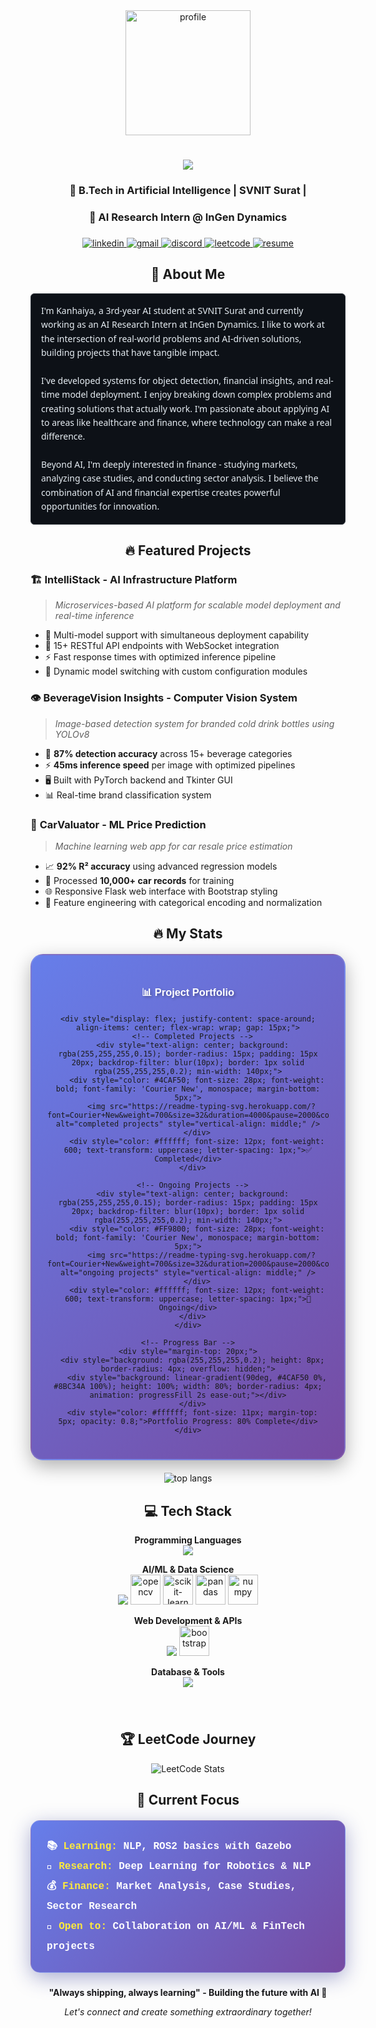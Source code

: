 <div align="center">
  <img height="200" src="https://media2.giphy.com/media/v1.Y2lkPTc5MGI3NjExcDIwbXBsb2VvMGZocGlvaXVocmswbnMwMGs3bGQwcHY5emFxZDA0bSZlcD12MV9pbnRlcm5hbF9naWZfYnlfaWQmY3Q9Zw/qgQUggAC3Pfv687qPC/giphy.gif" alt="profile" />
</div>

###

<h1 align="center">
  <img src="https://readme-typing-svg.herokuapp.com/?font=Righteous&size=35&center=true&vCenter=true&width=500&height=70&duration=4000&lines=Hi+There!+👋;+I'm+Kanhaiya+Chhaparwal!;" />
</h1>

<h3 align="center">🤖 B.Tech in Artificial Intelligence | SVNIT Surat |</h3>
<h3 align="center">🔬 AI Research Intern @ InGen Dynamics</h3>

###

<div align="center">
  <a href="https://www.linkedin.com/in/kanhaiya-chhaparwal/" target="_blank">
    <img src="https://img.shields.io/badge/LinkedIn-0077B5?style=for-the-badge&logo=linkedin&logoColor=white" alt="linkedin" />
  </a>
  <a href="mailto:kanhaiyaac24@gmail.com" target="_blank">
    <img src="https://img.shields.io/badge/Gmail-D14836?style=for-the-badge&logo=gmail&logoColor=white" alt="gmail" />
  </a>
  <a href="https://discord.com/users/1271789230674280468" target="_blank">
    <img src="https://img.shields.io/badge/Discord-5865F2?style=for-the-badge&logo=discord&logoColor=white" alt="discord" />
  </a>
  <a href="https://leetcode.com/u/kanhaiya2406/" target="_blank">
    <img src="https://img.shields.io/badge/LeetCode-FFA116?style=for-the-badge&logo=leetcode&logoColor=black" alt="leetcode" />
  </a>
  <a href="https://drive.google.com/drive/folders/1nQ8MoM0UwjwjuW8Ryu0uecZ8VDQdbR35?usp=sharing" target="_blank">
    <img src="https://img.shields.io/badge/Resume-FF5722?style=for-the-badge&logo=adobe-acrobat-reader&logoColor=white" alt="resume" />
  </a>
</div>

###

<div align="center">
  <h2>🚀 About Me</h2>
  <div style="background-color: #0d1117; border: 1px solid #30363d; border-radius: 6px; padding: 16px; margin: 16px auto; max-width: 600px; font-family: 'Segoe UI', Tahoma, Geneva, Verdana, sans-serif; font-size: 14px; line-height: 1.6; color: #e6edf3; text-align: left;">
    I'm Kanhaiya, a 3rd-year AI student at SVNIT Surat and currently working as an AI Research Intern at InGen Dynamics. I like to work at the intersection of real-world problems and AI-driven solutions, building projects that have tangible impact.
    <br/><br/>
    I've developed systems for object detection, financial insights, and real-time model deployment. I enjoy breaking down complex problems and creating solutions that actually work. I'm passionate about applying AI to areas like healthcare and finance, where technology can make a real difference.
    <br/><br/>
    Beyond AI, I'm deeply interested in finance - studying markets, analyzing case studies, and conducting sector analysis. I believe the combination of AI and financial expertise creates powerful opportunities for innovation.
  </div>
</div>

###

<div align="center">
  <h2>🔥 Featured Projects</h2>
  
  <div align="left">
  
  ### 🏗️ **IntelliStack** - AI Infrastructure Platform
  > *Microservices-based AI platform for scalable model deployment and real-time inference*
   - 🚀 Multi-model support with simultaneous deployment capability
   - 🔗 15+ RESTful API endpoints with WebSocket integration
   - ⚡ Fast response times with optimized inference pipeline
   - 🔧 Dynamic model switching with custom configuration modules
  
  ### 👁️ **BeverageVision Insights** - Computer Vision System
  > *Image-based detection system for branded cold drink bottles using YOLOv8*
  - 🎯 **87% detection accuracy** across 15+ beverage categories
  - ⚡ **45ms inference speed** per image with optimized pipelines
  - 🖥️ Built with PyTorch backend and Tkinter GUI
  - 📊 Real-time brand classification system
  
  ### 🚗 **CarValuator** - ML Price Prediction
  > *Machine learning web app for car resale price estimation*
  - 📈 **92% R² accuracy** using advanced regression models
  - 💾 Processed **10,000+ car records** for training
  - 🌐 Responsive Flask web interface with Bootstrap styling
  - 🔧 Feature engineering with categorical encoding and normalization
  
  </div>
</div>

###

<div align="center">
  <h2>🔥 My Stats</h2>
  
  <!-- Animated Project Counter -->
  <div style="background: linear-gradient(135deg, #667eea 0%, #764ba2 100%); border-radius: 20px; padding: 25px; margin: 20px auto; max-width: 500px; box-shadow: 0 10px 30px rgba(0,0,0,0.3); border: 2px solid rgba(255,255,255,0.1);">
    <h3 style="color: #ffffff; margin-bottom: 20px; font-family: 'Arial Black', sans-serif; text-shadow: 2px 2px 4px rgba(0,0,0,0.3);">📊 Project Portfolio</h3>
    
    <div style="display: flex; justify-content: space-around; align-items: center; flex-wrap: wrap; gap: 15px;">
      <!-- Completed Projects -->
      <div style="text-align: center; background: rgba(255,255,255,0.15); border-radius: 15px; padding: 15px 20px; backdrop-filter: blur(10px); border: 1px solid rgba(255,255,255,0.2); min-width: 140px;">
        <div style="color: #4CAF50; font-size: 28px; font-weight: bold; font-family: 'Courier New', monospace; margin-bottom: 5px;">
          <img src="https://readme-typing-svg.herokuapp.com/?font=Courier+New&weight=700&size=32&duration=4000&pause=2000&color=4CAF50&center=true&vCenter=true&width=60&height=40&lines=0;1;2;3;4;5;6;7;8" alt="completed projects" style="vertical-align: middle;" />
        </div>
        <div style="color: #ffffff; font-size: 12px; font-weight: 600; text-transform: uppercase; letter-spacing: 1px;">✅ Completed</div>
      </div>
      
      <!-- Ongoing Projects -->
      <div style="text-align: center; background: rgba(255,255,255,0.15); border-radius: 15px; padding: 15px 20px; backdrop-filter: blur(10px); border: 1px solid rgba(255,255,255,0.2); min-width: 140px;">
        <div style="color: #FF9800; font-size: 28px; font-weight: bold; font-family: 'Courier New', monospace; margin-bottom: 5px;">
          <img src="https://readme-typing-svg.herokuapp.com/?font=Courier+New&weight=700&size=32&duration=2000&pause=2000&color=FF9800&center=true&vCenter=true&width=60&height=40&lines=0;1;2" alt="ongoing projects" style="vertical-align: middle;" />
        </div>
        <div style="color: #ffffff; font-size: 12px; font-weight: 600; text-transform: uppercase; letter-spacing: 1px;">🚧 Ongoing</div>
      </div>
    </div>
    
    <!-- Progress Bar -->
    <div style="margin-top: 20px;">
      <div style="background: rgba(255,255,255,0.2); height: 8px; border-radius: 4px; overflow: hidden;">
        <div style="background: linear-gradient(90deg, #4CAF50 0%, #8BC34A 100%); height: 100%; width: 80%; border-radius: 4px; animation: progressFill 2s ease-out;"></div>
      </div>
      <div style="color: #ffffff; font-size: 11px; margin-top: 5px; opacity: 0.8;">Portfolio Progress: 80% Complete</div>
    </div>
  </div>
  
  <img src="https://github-readme-stats.vercel.app/api/top-langs/?username=KanhaiyaChhaparwal24&langs_count=8&count_private=true&layout=compact&theme=react&border_radius=10&size_weight=0.5&count_weight=0.5" alt="top langs" />
</div>

###

<div align="center">
  <h2>💻 Tech Stack</h2>

**Programming Languages**
<br/>
<img src="https://skillicons.dev/icons?i=python,java,cpp,javascript,html,css" />
<br/>

**AI/ML & Data Science**
<br/>
<img src="https://skillicons.dev/icons?i=pytorch,tensorflow" />
<img src="https://cdn.jsdelivr.net/gh/devicons/devicon/icons/opencv/opencv-original.svg" height="48" alt="opencv" />
<img src="https://upload.wikimedia.org/wikipedia/commons/0/05/Scikit_learn_logo_small.svg" height="48" alt="scikit-learn" />
<img src="https://cdn.jsdelivr.net/gh/devicons/devicon/icons/pandas/pandas-original.svg" height="48" alt="pandas" />
<img src="https://cdn.jsdelivr.net/gh/devicons/devicon/icons/numpy/numpy-original.svg" height="48" alt="numpy" />
<br/>

**Web Development & APIs**
<br/>
<img src="https://skillicons.dev/icons?i=flask,nodejs,express" />
<img src="https://cdn.jsdelivr.net/gh/devicons/devicon/icons/bootstrap/bootstrap-original.svg" height="48" alt="bootstrap" />
<br/>

**Database & Tools**
<br/>
<img src="https://skillicons.dev/icons?i=mysql,mongodb,github,vscode" />
<br/>

</div>

###

<br/>

<div align="center">
  <h2>🏆 LeetCode Journey</h2>
  <img src="https://leetcard.jacoblin.cool/kanhaiya2406?theme=dark&font=Karma&ext=heatmap" alt="LeetCode Stats"/>
  <br/>
  
</div>

###

<div align="center">
  <h2>🎯 Current Focus</h2>
  
  <div style="font-family: 'Courier New', monospace; background: linear-gradient(135deg, #667eea 0%, #764ba2 100%); border-radius: 15px; padding: 25px; margin: 20px auto; max-width: 600px; box-shadow: 0 8px 32px rgba(31, 38, 135, 0.37); backdrop-filter: blur(4px); border: 1px solid rgba(255, 255, 255, 0.18);">
    <div style="color: #ffffff; font-size: 16px; font-weight: bold; text-align: left; line-height: 2;">
      📚 <span style="color: #ffeb3b;">Learning:</span> NLP, ROS2 basics with Gazebo<br/>
      🔬 <span style="color: #ffeb3b;">Research:</span> Deep Learning for Robotics & NLP<br/>
      💰 <span style="color: #ffeb3b;">Finance:</span> Market Analysis, Case Studies, Sector Research<br/>
      🤝 <span style="color: #ffeb3b;">Open to:</span> Collaboration on AI/ML & FinTech projects
    </div>
  </div>
</div>

###

<div align="center">
  
  **"Always shipping, always learning" - Building the future with AI 🚀**
  
  *Let's connect and create something extraordinary together!*
  
</div>
